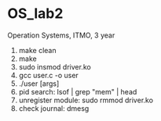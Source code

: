 # OS_lab2
Operation Systems, ITMO, 3 year

1) make clean
2) make
3) sudo insmod driver.ko
4) gcc user.c -o user
5) ./user [args]
6) pid search: lsof | grep "mem" | head
7) unregister module: sudo rmmod driver.ko
8) check journal: dmesg
